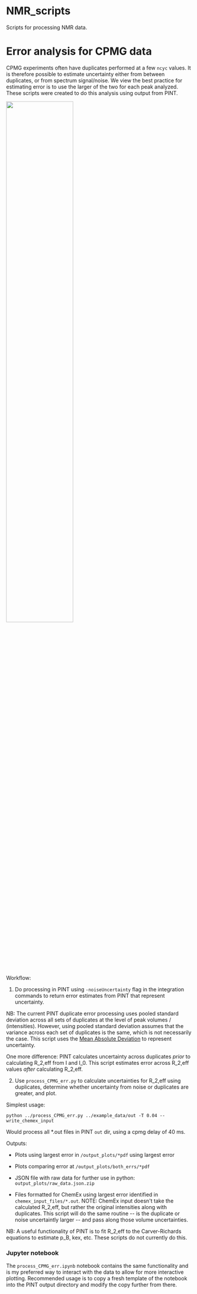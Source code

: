 # NMR_scripts
Scripts for processing NMR data.

# Error analysis for CPMG data

CPMG experiments often have duplicates performed at a few `ncyc` values. It is therefore possible to estimate uncertainty either from between duplicates, or from spectrum signal/noise. We view the best practice for estimating error is to use the larger of the two for each peak analyzed. These scripts were created to do this analysis using output from PINT.

<img src="https://github.com/HWaymentSteele/NMR_scripts/assets/22597971/a2121be2-8688-4b1b-ab30-17aeb06d375d"  width="60%" >

Workflow:

1. Do processing in PINT using `-noiseUncertainty` flag in the integration commands to return error estimates from PINT that represent uncertainty.

NB: The current PINT duplicate error processing uses pooled standard deviation across all sets of duplicates at the level of peak volumes / (intensities). However, using pooled standard deviation assumes that the variance across each set of duplicates is the same, which is not necessarily the case. This script uses the [Mean Absolute Deviation](https://en.wikipedia.org/wiki/Average_absolute_deviation) to represent uncertainty.

One more difference: PINT calculates uncertainty across duplicates _prior_ to calculating R_2,eff from I and I_0. This script estimates error across R_2,eff values _after_ calculating R_2,eff.

2. Use `process_CPMG_err.py` to calculate uncertainties for R_2,eff using duplicates, determine whether uncertainty from noise or duplicates are greater, and plot.

Simplest usage:

`python ../process_CPMG_err.py ../example_data/out -T 0.04 --write_chemex_input`

Would process all *.out files in PINT `out` dir, using a cpmg delay of 40 ms.

Outputs:

- Plots using largest error in `/output_plots/*pdf` using largest error

- Plots comparing error at `/output_plots/both_errs/*pdf`

- JSON file with raw data for further use in python: `output_plots/raw_data.json.zip`

- Files formatted for ChemEx using largest error identified in `chemex_input_files/*.out`. NOTE: ChemEx input doesn't take the calculated R_2,eff, but rather the original intensities along with duplicates. This script will do the same routine -- is the duplicate or noise uncertaintly larger -- and pass along those volume uncertainties.

NB: A useful functionality of PINT is to fit R_2,eff to the Carver-Richards equations to estimate p_B, kex, etc. These scripts do not currently do this.

### Jupyter notebook

The `process_CPMG_err.ipynb` notebook contains the same functionality and is my preferred way to interact with the data to allow for more interactive plotting. Recommended usage is to copy a fresh template of the notebook into the PINT output directory and modify the copy further from there.
